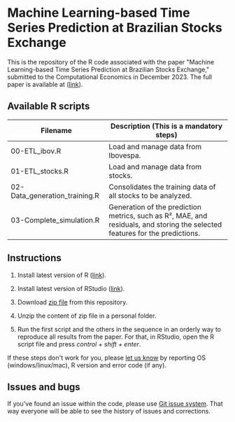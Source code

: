 # Machine Learning-based Time Series Prediction at Brazilian Stocks Exchange
This is the repository of the R code associated with the paper "Machine Learning-based Time Series Prediction at Brazilian Stocks Exchange," submitted to the Computational Economics in December 2023. The full paper is available at ([link](https://link.springer.com/article/10.1007/s10614-023-10529-6)).

## Available R scripts

| Filename                              | Description (**This is a mandatory steps**)                                                       |
|---------------------------------------|-------------------------------------------------------------------------------------------------|
| 00-ETL_ibov.R                         | Load and manage data from Ibovespa.                                                             |
| 01-ETL_stocks.R                       | Load and manage data from stocks.                                                               |
| 02-Data_generation_training.R         | Consolidates the training data of all stocks to be analyzed.                                    |
| 03-Complete_simulation.R              | Generation of the prediction metrics, such as R², MAE, and residuals, and storing the selected features for the predictions.  |

## Instructions
1) Install latest version of R ([link](https://cloud.r-project.org/)).

2) Install latest version of RStudio ([link](https://rstudio.com/products/rstudio/download/)).

3) Download [zip file](https://github.com/ComputerFinance/Computational_Economics/archive/master.zip) from this repository.

4) Unzip the content of zip file in a personal folder.

5) Run the first script and the others in the sequence in an orderly way to reproduce all results from the paper. For that, in RStudio, open the R script file and press _control + shift + enter_.

If these steps don't work for you, please [let us know](https://github.com/ComputerFinance/Computacional_Economics/issues) by reporting OS (windows/linux/mac), R version and error code (if any).

## Issues and bugs

If you've found an issue within the code, please use [Git issue system](https://github.com/ComputerFinance/Computacional_Economics/issues). That way everyone will be able to see the history of issues and corrections.
